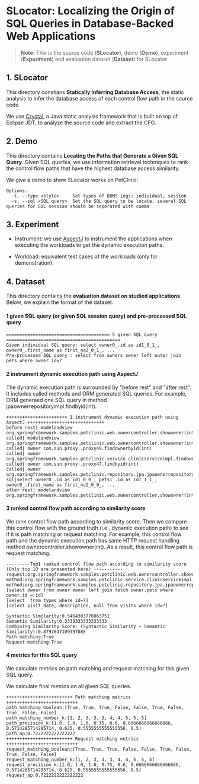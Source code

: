 # SLocator: Localizing the Origin of SQL Queries in Database-Backed Web Applications
> **Note:** This is the source code (**SLocator**), demo (**Demo**), experiment (**Experiment**) and evaluation dataset (**Dataset**) for SLocator

## 1. SLocator
This directory constians **Statically Inferring Database Access**, the static analysis to infer the database access of each control flow path in the source code.

We use [Crystal](https://code.google.com/archive/p/crystalsaf/), a Java static analysis framework that is built on top of Eclipse JDT, to analyze the source code and extract the CFG.

## 2. Demo
This directory contains **Locating the Paths that Generate a Given SQL Query**. Given SQL queries, we use information retrieval techniques to rank the control flow paths that have the highest database access similarity.

We give a demo to show SLocator works on PetClinic:
```
Options:
  -t, --type <style>     Set types of DBMS logs: individual, session
  -s, --sql <SQL query>  Set the SQL query to be locate, several SQL queries for SQL session should be seperated with comma
```



## 3. Experiment
- Instrument: we use [AspectJ](https://www.eclipse.org/aspectj/) to instrument the applications when executing the workloads to get the dynamic execution paths.

- Workload: equivalent test cases of the workloads (only for demonstration). 


## 4. Dataset
This directory contains the **evaluation dataset on studied applications**. Below, we explain the format of the dataset.


#### 1 given SQL query (or given SQL session query) and pre-processed SQL query
```
======================================= 5 given SQL query ===========================================
Given individual SQL query: select owner0_.id as id1_0_1_, owner0_.first_name as first_na2_0_1_, ...
Pre-processed SQL query : select from owners owner left outer join pets where owner.id=? 
```

#### 2 instrument dynamic execution path using AspectJ
The dynamic execution path is surrounded by "before rest" and "after rest".
It includes called methods and ORM generated SQL queries. For example, ORM generaed one SQL query in method jpaownerrepositoryimpl.findbyid(int).
```
+++++++++++++++++++++++ 1 instrument dynamic execution path using AspectJ +++++++++++++++++++++++++++++
before rest| modelandview org.springframework.samples.petclinic.web.ownercontroller.showowner(int) 
called| modelandview org.springframework.samples.petclinic.web.ownercontroller.showowner(int) 
called| owner com.sun.proxy..proxy49.findownerbyid(int) 
called| owner org.springframework.samples.petclinic.service.clinicserviceimpl.findownerbyid(int) 
called| owner com.sun.proxy..proxy47.findbyid(int) 
called| owner org.springframework.samples.petclinic.repository.jpa.jpaownerrepositoryimpl.findbyid(int) 
sql|select owner0_.id as id1_0_0_, pets1_.id as id1_1_1_, owner0_.first_name as first_na2_0_0_, ...
after rest| modelandview org.springframework.samples.petclinic.web.ownercontroller.showowner(int) 
```

#### 3 ranked control flow path according to similarity score
We rank control flow path according to similarity score. 
Then we compare this control flow with the ground truth (i.e., dynamic execution path) to see if it is path matching or request matching.
For example, this control flow path and the dynamic execution path has same HTTP request handling method ownercontroller.showowner(int). As a result, this control flow path is request matching.
```
---------Top1 ranked control flow path according to similarity score (Only top 10 are presented here) -----------
request:org.springframework.samples.petclinic.web.ownercontroller.showowner(int)
method:org.springframework.samples.petclinic.service.clinicserviceimpl.findownerbyid(int)
method:org.springframework.samples.petclinic.repository.jpa.jpaownerrepositoryimpl.findbyid(int)
[select owner from owner owner left join fetch owner.pets where owner.id =:id]
[select  from types where id=?]
[select visit_date, description, null from visits where id=?]

Syntactic Similarity:0.5464303776063751
Semantic Similarity:0.3333333333333333
Combining Similarity Score: (Syntactic Similarity + Semantic Similarity):0.8797637109397085
Path matching:True
Request matching:True
```

#### 4 metrics for this SQL query
We calculate metrics on path matching and request matching for this given SQL query.

We calculate final metrics on all given SQL queries.
```
+++++++++++++++++++++++++ Path matching metrics +++++++++++++++++++++++++++
path_matching_boolean:[True, True, True, False, False, True, False, True, False, False]
path_matching_number_k:[1, 2, 3, 3, 3, 4, 4, 5, 5, 5]
path_precision_k:[1.0, 1.0, 1.0, 0.75, 0.6, 0.6666666666666666, 0.5714285714285714, 0.625, 0.5555555555555556, 0.5]
path_ap:0.7222222222222222
+++++++++++++++++++++++++ Request matching metrics +++++++++++++++++++++++++++
request_matching_boolean:[True, True, True, False, False, True, False, True, False, False]
request_matching_number_k:[1, 2, 3, 3, 3, 4, 4, 5, 5, 5]
request_precision_k:[1.0, 1.0, 1.0, 0.75, 0.6, 0.6666666666666666, 0.5714285714285714, 0.625, 0.5555555555555556, 0.5]
request_ap:0.7222222222222222
```


